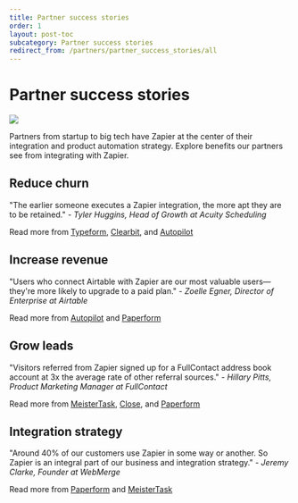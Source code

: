 ```yaml
---
title: Partner success stories
order: 1
layout: post-toc
subcategory: Partner success stories
redirect_from: /partners/partner_success_stories/all
---
```


# Partner success stories 

![](https://cdn.zapier.com/storage/photos/076d555dc326f4be4b6d34d75623fc9d.png)

Partners from startup to big tech have Zapier at the center of their integration and product automation strategy. Explore benefits our partners see from integrating with Zapier.

## Reduce churn

"The earlier someone executes a Zapier integration, the more apt they are to be retained." - *Tyler Huggins, Head of Growth at Acuity Scheduling*

Read more from [Typeform](https://platform.zapier.com/partner_success_stories/typeform), 
[Clearbit](https://platform.zapier.com/partner_success_stories/clearbit), and [Autopilot](https://platform.zapier.com/partner_success_stories/autopilot)

## Increase revenue

"Users who connect Airtable with Zapier are our most valuable users—they're more likely to upgrade to a paid plan." - *Zoelle Egner, Director of Enterprise at Airtable*

Read more from [Autopilot](https://platform.zapier.com/partner_success_stories/autopilot) and [Paperform](https://platform.zapier.com/partner_success_stories/paperform) 

## Grow leads

"Visitors referred from Zapier signed up for a FullContact address book account at 3x the average rate of other referral sources." - *Hillary Pitts, Product Marketing Manager at FullContact*

Read more from [MeisterTask](https://platform.zapier.com/publish/partner_success_stories/meistertask), [Close](https://platform.zapier.com/partner_success_stories/close), and [Paperform](https://platform.zapier.com/partner_success_stories/paperform)

## Integration strategy

"Around 40% of our customers use Zapier in some way or another. So Zapier is an integral part of our business and integration strategy." - *Jeremy Clarke, Founder at WebMerge*

Read more from [Paperform](https://platform.zapier.com/partner_success_stories/paperform) and [MeisterTask](https://platform.zapier.com/partner_success_stories/meistertask)